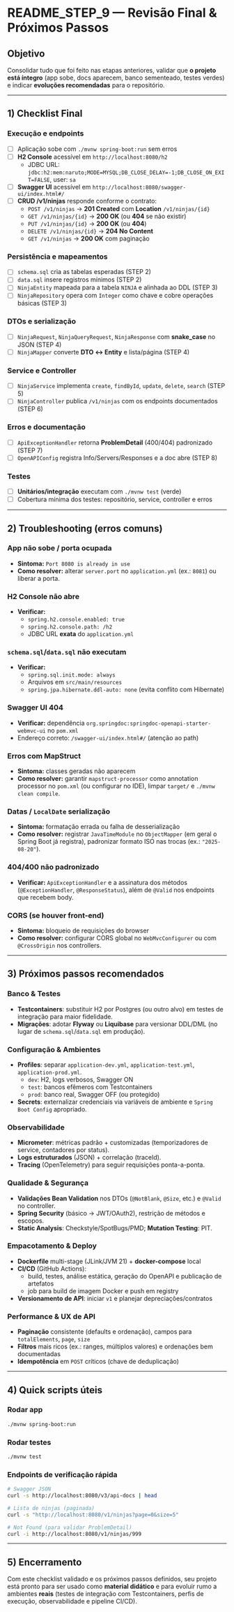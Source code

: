 # README_STEP_9 — Revisão Final & Próximos Passos

## Objetivo
Consolidar tudo que foi feito nas etapas anteriores, validar que **o projeto está íntegro** (app sobe, docs aparecem, banco sementeado, testes verdes) e indicar **evoluções recomendadas** para o repositório.

---

## 1) Checklist Final

### Execução e endpoints
- [ ] Aplicação sobe com `./mvnw spring-boot:run` sem erros
- [ ] **H2 Console** acessível em `http://localhost:8080/h2`  
  - JDBC URL: `jdbc:h2:mem:naruto;MODE=MYSQL;DB_CLOSE_DELAY=-1;DB_CLOSE_ON_EXIT=FALSE`, user: `sa`
- [ ] **Swagger UI** acessível em `http://localhost:8080/swagger-ui/index.html#/`
- [ ] **CRUD /v1/ninjas** responde conforme o contrato:
  - `POST /v1/ninjas` → **201 Created** com **Location** `/v1/ninjas/{id}`
  - `GET /v1/ninjas/{id}` → **200 OK** (ou **404** se não existir)
  - `PUT /v1/ninjas/{id}` → **200 OK** (ou **404**)
  - `DELETE /v1/ninjas/{id}` → **204 No Content**
  - `GET /v1/ninjas` → **200 OK** com paginação

### Persistência e mapeamentos
- [ ] `schema.sql` cria as tabelas esperadas (STEP 2)
- [ ] `data.sql` insere registros mínimos (STEP 2)
- [ ] `NinjaEntity` mapeada para a tabela `NINJA` e alinhada ao DDL (STEP 3)
- [ ] `NinjaRepository` opera com `Integer` como chave e cobre operações básicas (STEP 3)

### DTOs e serialização
- [ ] `NinjaRequest`, `NinjaQueryRequest`, `NinjaResponse` com **snake_case** no JSON (STEP 4)
- [ ] `NinjaMapper` converte **DTO ↔ Entity** e lista/página (STEP 4)

### Service e Controller
- [ ] `NinjaService` implementa `create`, `findById`, `update`, `delete`, `search` (STEP 5)
- [ ] `NinjaController` publica `/v1/ninjas` com os endpoints documentados (STEP 6)

### Erros e documentação
- [ ] `ApiExceptionHandler` retorna **ProblemDetail** (400/404) padronizado (STEP 7)
- [ ] `OpenAPIConfig` registra Info/Servers/Responses e a doc abre (STEP 8)

### Testes
- [ ] **Unitários/integração** executam com `./mvnw test` (verde)
- [ ] Cobertura mínima dos testes: repositório, service, controller e erros

---

## 2) Troubleshooting (erros comuns)

### App não sobe / porta ocupada
- **Sintoma:** `Port 8080 is already in use`
- **Como resolver:** alterar `server.port` no `application.yml` (ex.: `8081`) ou liberar a porta.

### H2 Console não abre
- **Verificar:** 
  - `spring.h2.console.enabled: true`
  - `spring.h2.console.path: /h2`
  - JDBC URL **exata** do `application.yml`

### `schema.sql`/`data.sql` não executam
- **Verificar:** 
  - `spring.sql.init.mode: always`
  - Arquivos em `src/main/resources`
  - `spring.jpa.hibernate.ddl-auto: none` (evita conflito com Hibernate)

### Swagger UI 404
- **Verificar:** dependência `org.springdoc:springdoc-openapi-starter-webmvc-ui` no `pom.xml`
- Endereço correto: `/swagger-ui/index.html#/` (atenção ao path)

### Erros com MapStruct
- **Sintoma:** classes geradas não aparecem
- **Como resolver:** garantir `mapstruct-processor` como annotation processor no `pom.xml` (ou configurar no IDE), limpar `target/` e `./mvnw clean compile`.

### Datas / `LocalDate` serialização
- **Sintoma:** formatação errada ou falha de desserialização
- **Como resolver:** registrar `JavaTimeModule` no `ObjectMapper` (em geral o Spring Boot já registra), padronizar formato ISO nas trocas (ex.: `"2025-08-20"`).

### 404/400 não padronizado
- **Verificar:** `ApiExceptionHandler` e a assinatura dos métodos (`@ExceptionHandler`, `@ResponseStatus`), além de `@Valid` nos endpoints que recebem body.

### CORS (se houver front-end)
- **Sintoma:** bloqueio de requisições do browser
- **Como resolver:** configurar CORS global no `WebMvcConfigurer` ou com `@CrossOrigin` nos controllers.

---

## 3) Próximos passos recomendados

### Banco & Testes
- **Testcontainers**: substituir H2 por Postgres (ou outro alvo) em testes de integração para maior fidelidade.
- **Migrações**: adotar **Flyway** ou **Liquibase** para versionar DDL/DML (no lugar de `schema.sql`/`data.sql` em produção).

### Configuração & Ambientes
- **Profiles**: separar `application-dev.yml`, `application-test.yml`, `application-prod.yml`.  
  - `dev`: H2, logs verbosos, Swagger ON  
  - `test`: bancos efêmeros com Testcontainers  
  - `prod`: banco real, Swagger OFF (ou protegido)
- **Secrets**: externalizar credenciais via variáveis de ambiente e `Spring Boot Config` apropriado.

### Observabilidade
- **Micrometer**: métricas padrão + customizadas (temporizadores de service, contadores por status).  
- **Logs estruturados** (JSON) + correlação (traceId).  
- **Tracing** (OpenTelemetry) para seguir requisições ponta-a-ponta.

### Qualidade & Segurança
- **Validações Bean Validation** nos DTOs (`@NotBlank`, `@Size`, etc.) e `@Valid` no controller.  
- **Spring Security** (básico → JWT/OAuth2), restrição de métodos e escopos.  
- **Static Analysis**: Checkstyle/SpotBugs/PMD; **Mutation Testing**: PIT.

### Empacotamento & Deploy
- **Dockerfile** multi-stage (JLink/JVM 21) + **docker-compose** local
- **CI/CD** (GitHub Actions):
  - build, testes, análise estática, geração do OpenAPI e publicação de artefatos
  - job para build de imagem Docker e push em registry
- **Versionamento de API**: iniciar `v1` e planejar depreciações/contratos

### Performance & UX de API
- **Paginação** consistente (defaults e ordenação), campos para `totalElements`, `page`, `size`
- **Filtros** mais ricos (ex.: ranges, múltiplos valores) e ordenações bem documentadas
- **Idempotência** em `POST` críticos (chave de deduplicação)

---

## 4) Quick scripts úteis

### Rodar app
```bash
./mvnw spring-boot:run
```

### Rodar testes
```bash
./mvnw test
```

### Endpoints de verificação rápida
```bash
# Swagger JSON
curl -s http://localhost:8080/v3/api-docs | head

# Lista de ninjas (paginada)
curl -s "http://localhost:8080/v1/ninjas?page=0&size=5"

# Not Found (para validar ProblemDetail)
curl -i http://localhost:8080/v1/ninjas/999
```

---

## 5) Encerramento

Com este checklist validado e os próximos passos definidos, seu projeto está pronto para ser usado como **material didático** e para evoluir rumo a ambientes **reais** (testes de integração com Testcontainers, perfis de execução, observabilidade e pipeline CI/CD).
